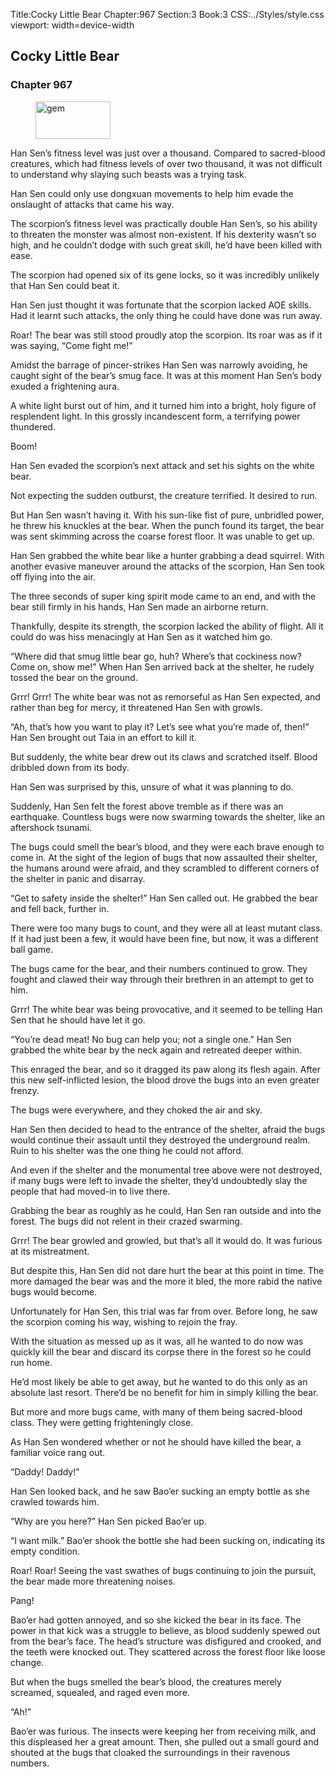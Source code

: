 Title:Cocky Little Bear 
Chapter:967 
Section:3 
Book:3 
CSS:../Styles/style.css 
viewport: width=device-width
  
## Cocky Little Bear
### Chapter 967 
<figure>
	<img src="../Images/gem.gif" alt="gem" id="gem" width="120" height="60" />
</figure>
  

  
  Han Sen’s fitness level was just over a thousand. Compared to sacred-blood creatures, which had fitness levels of over two thousand, it was not difficult to understand why slaying such beasts was a trying task.

Han Sen could only use dongxuan movements to help him evade the onslaught of attacks that came his way.

The scorpion’s fitness level was practically double Han Sen’s, so his ability to threaten the monster was almost non-existent. If his dexterity wasn’t so high, and he couldn’t dodge with such great skill, he’d have been killed with ease.

The scorpion had opened six of its gene locks, so it was incredibly unlikely that Han Sen could beat it.

Han Sen just thought it was fortunate that the scorpion lacked AOE skills. Had it learnt such attacks, the only thing he could have done was run away.

Roar! The bear was still stood proudly atop the scorpion. Its roar was as if it was saying, “Come fight me!”

Amidst the barrage of pincer-strikes Han Sen was narrowly avoiding, he caught sight of the bear’s smug face. It was at this moment Han Sen’s body exuded a frightening aura.

A white light burst out of him, and it turned him into a bright, holy figure of resplendent light. In this grossly incandescent form, a terrifying power thundered.

Boom!

Han Sen evaded the scorpion’s next attack and set his sights on the white bear.

Not expecting the sudden outburst, the creature terrified. It desired to run.

But Han Sen wasn’t having it. With his sun-like fist of pure, unbridled power, he threw his knuckles at the bear. When the punch found its target, the bear was sent skimming across the coarse forest floor. It was unable to get up.

Han Sen grabbed the white bear like a hunter grabbing a dead squirrel. With another evasive maneuver around the attacks of the scorpion, Han Sen took off flying into the air.

The three seconds of super king spirit mode came to an end, and with the bear still firmly in his hands, Han Sen made an airborne return.

Thankfully, despite its strength, the scorpion lacked the ability of flight. All it could do was hiss menacingly at Han Sen as it watched him go.

“Where did that smug little bear go, huh? Where’s that cockiness now? Come on, show me!” When Han Sen arrived back at the shelter, he rudely tossed the bear on the ground.

Grrr! Grrr! The white bear was not as remorseful as Han Sen expected, and rather than beg for mercy, it threatened Han Sen with growls.

“Ah, that’s how you want to play it? Let’s see what you’re made of, then!” Han Sen brought out Taia in an effort to kill it.

But suddenly, the white bear drew out its claws and scratched itself. Blood dribbled down from its body.

Han Sen was surprised by this, unsure of what it was planning to do.

Suddenly, Han Sen felt the forest above tremble as if there was an earthquake. Countless bugs were now swarming towards the shelter, like an aftershock tsunami.

The bugs could smell the bear’s blood, and they were each brave enough to come in. At the sight of the legion of bugs that now assaulted their shelter, the humans around were afraid, and they scrambled to different corners of the shelter in panic and disarray.

“Get to safety inside the shelter!” Han Sen called out. He grabbed the bear and fell back, further in.

There were too many bugs to count, and they were all at least mutant class. If it had just been a few, it would have been fine, but now, it was a different ball game.

The bugs came for the bear, and their numbers continued to grow. They fought and clawed their way through their brethren in an attempt to get to him.

Grrr! The white bear was being provocative, and it seemed to be telling Han Sen that he should have let it go.

“You’re dead meat! No bug can help you; not a single one.” Han Sen grabbed the white bear by the neck again and retreated deeper within.

This enraged the bear, and so it dragged its paw along its flesh again. After this new self-inflicted lesion, the blood drove the bugs into an even greater frenzy.

The bugs were everywhere, and they choked the air and sky.

Han Sen then decided to head to the entrance of the shelter, afraid the bugs would continue their assault until they destroyed the underground realm. Ruin to his shelter was the one thing he could not afford.

And even if the shelter and the monumental tree above were not destroyed, if many bugs were left to invade the shelter, they’d undoubtedly slay the people that had moved-in to live there.

Grabbing the bear as roughly as he could, Han Sen ran outside and into the forest. The bugs did not relent in their crazed swarming.

Grrr! The bear growled and growled, but that’s all it would do. It was furious at its mistreatment.

But despite this, Han Sen did not dare hurt the bear at this point in time. The more damaged the bear was and the more it bled, the more rabid the native bugs would become.

Unfortunately for Han Sen, this trial was far from over. Before long, he saw the scorpion coming his way, wishing to rejoin the fray.

With the situation as messed up as it was, all he wanted to do now was quickly kill the bear and discard its corpse there in the forest so he could run home.

He’d most likely be able to get away, but he wanted to do this only as an absolute last resort. There’d be no benefit for him in simply killing the bear.

But more and more bugs came, with many of them being sacred-blood class. They were getting frighteningly close.

As Han Sen wondered whether or not he should have killed the bear, a familiar voice rang out.

“Daddy! Daddy!”

Han Sen looked back, and he saw Bao’er sucking an empty bottle as she crawled towards him.

“Why are you here?” Han Sen picked Bao’er up.

“I want milk.” Bao’er shook the bottle she had been sucking on, indicating its empty condition.

Roar! Roar! Seeing the vast swathes of bugs continuing to join the pursuit, the bear made more threatening noises.

Pang!

Bao’er had gotten annoyed, and so she kicked the bear in its face. The power in that kick was a struggle to believe, as blood suddenly spewed out from the bear’s face. The head’s structure was disfigured and crooked, and the teeth were knocked out. They scattered across the forest floor like loose change.

But when the bugs smelled the bear’s blood, the creatures merely screamed, squealed, and raged even more.

“Ah!”

Bao’er was furious. The insects were keeping her from receiving milk, and this displeased her a great amount. Then, she pulled out a small gourd and shouted at the bugs that cloaked the surroundings in their ravenous numbers.
